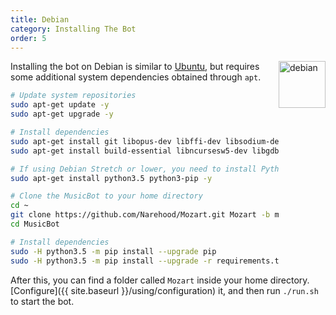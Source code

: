 ```yaml
---
title: Debian
category: Installing The Bot
order: 5
---
```


<img class="doc-img" src="{{ site.baseurl }}/images/debian.png" alt="debian" style="width: 75px; float: right;"/>

Installing the bot on Debian is similar to [Ubuntu](/installing/ubuntu), but requires some additional system dependencies obtained through `apt`.

~~~ bash
# Update system repositories
sudo apt-get update -y
sudo apt-get upgrade -y

# Install dependencies
sudo apt-get install git libopus-dev libffi-dev libsodium-dev ffmpeg -y
sudo apt-get install build-essential libncursesw5-dev libgdbm-dev libc6-dev zlib1g-dev libsqlite3-dev tk-dev libssl-dev openssl -y

# If using Debian Stretch or lower, you need to install Python too using...
sudo apt-get install python3.5 python3-pip -y

# Clone the MusicBot to your home directory
cd ~
git clone https://github.com/Narehood/Mozart.git Mozart -b master
cd MusicBot

# Install dependencies
sudo -H python3.5 -m pip install --upgrade pip
sudo -H python3.5 -m pip install --upgrade -r requirements.txt
~~~

After this, you can find a folder called `Mozart` inside your home directory. [Configure]({{ site.baseurl }}/using/configuration) it, and then run `./run.sh` to start the bot.

